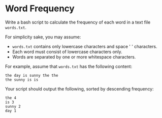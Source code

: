 # Word Frequency

Write a bash script to calculate the frequency of each word in a text file `words.txt`.

For simplicity sake, you may assume:

- `words.txt` contains only lowercase characters and space ' ' characters.
- Each word must consist of lowercase characters only.
- Words are separated by one or more whitespace characters.
    
For example, assume that `words.txt` has the following content:


    the day is sunny the the
    the sunny is is

Your script should output the following, sorted by descending frequency:

    the 4
    is 3
    sunny 2
    day 1
